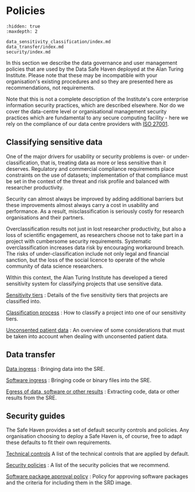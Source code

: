 # Policies

```{toctree}
:hidden: true
:maxdepth: 2

data_sensitivity_classification/index.md
data_transfer/index.md
security/index.md
```

In this section we describe the data governance and user management policies that are used by the Data Safe Haven deployed at the Alan Turing Institute.
Please note that these may be incompatible with your organisation's existing procedures and so they are presented here as recommendations, not requirements.

Note that this is not a complete description of the Institute's core enterprise information security practices, which are described elsewhere.
Nor do we cover the data-centre level or organisational management security practices which are fundamental to any secure computing facility - here we rely on the compliance of our data centre providers with [ISO 27001](https://www.iso.org/isoiec-27001-information-security.html).

## Classifying sensitive data

One of the major drivers for usability or security problems is over- or under-classification, that is, treating data as more or less sensitive than it deserves.
Regulatory and commercial compliance requirements place constraints on the use of datasets; implementation of that compliance must be set in the context of the threat and risk profile and balanced with researcher productivity.

Security can almost always be improved by adding additional barriers but these improvements almost always carry a cost in usability and performance.
As a result, misclassification is seriously costly for research organisations and their partners.

Overclassification results not just in lost researcher productivity, but also a loss of scientific engagement, as researchers choose not to take part in a project with cumbersome security requirements.
Systematic overclassification increases data risk by encouraging workaround breach.
The risks of under-classification include not only legal and financial sanction, but the loss of the social licence to operate of the whole community of data science researchers.

Within this context, the Alan Turing Institute has developed a tiered sensitivity system for classifying projects that use sensitive data.

[Sensitivity tiers](data_sensitivity_classification/sensitivity_tiers.md)
: Details of the five sensitivity tiers that projects are classified into.

[Classification process](data_sensitivity_classification/classification_process.md)
: How to classify a project into one of our sensitivity tiers.

[Unconsented patient data](data_sensitivity_classification/unconsented_data.md)
: An overview of some considerations that must be taken into account when dealing with unconsented patient data.

## Data transfer

[Data ingress](data_transfer/data_ingress.md)
: Bringing data into the SRE.

[Software ingress](data_transfer/software_ingress.md)
: Bringing code or binary files into the SRE.

[Egress of data, software or other results](data_transfer/egress.md)
: Extracting code, data or other results from the SRE.

## Security guides

The Safe Haven provides a set of default security controls and policies.
Any organisation choosing to deploy a Safe Haven is, of course, free to adapt these defaults to fit their own requirements.

[Technical controls](security/technical_controls.md)
A list of the technical controls that are applied by default.

[Security policies](security/security_policies.md)
: A list of the security policies that we recommend.

[Software package approval policy](security/software_package_approval_policy.md)
: Policy for approving software packages and the criteria for including them in the SRD image.
